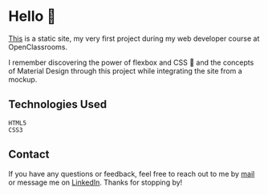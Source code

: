 # Hello 🌻
[This](https://voidermalie.github.io/booki) is a static site, my very first project during my web developer course at OpenClassrooms.

I remember discovering the power of flexbox and CSS 🌼 and the concepts of Material Design through this project while integrating the site from a mockup.

## Technologies Used
    HTML5
    CSS3

## Contact

If you have any questions or feedback, feel free to reach out to me by [mail](fannylestar@icloud.com) or message me on [LinkedIn](www.linkedin.com/in/fannilestar). Thanks for stopping by! 
